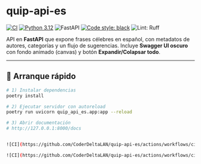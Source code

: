 # quip-api-es

[![CI](https://github.com/CoderDeltaLAN/quip-api-es/actions/workflows/ci.yml/badge.svg)](https://github.com/CoderDeltaLAN/quip-api-es/actions/workflows/ci.yml)
[![Python 3.12](https://img.shields.io/badge/python-3.12-blue)](#)
![FastAPI](https://img.shields.io/badge/FastAPI-dark?logo=fastapi&logoColor=white&color=0aa39a)
[![Code style: black](https://img.shields.io/badge/code%20style-black-000000.svg)](https://github.com/psf/black)
![Lint: Ruff](https://img.shields.io/badge/lint-ruff-46a2f1)

API en **FastAPI** que expone frases célebres en español, con metadatos de autores, categorías y un flujo de sugerencias.
Incluye **Swagger UI oscuro** con fondo animado (canvas) y botón **Expandir/Colapsar todo**.

---

## 🚀 Arranque rápido

```bash
# 1) Instalar dependencias
poetry install

# 2) Ejecutar servidor con autoreload
poetry run uvicorn quip_api_es.app:app --reload

# 3) Abrir documentación
# http://127.0.0.1:8000/docs


![CI](https://github.com/CoderDeltaLAN/quip-api-es/actions/workflows/ci-python.yml/badge.svg)

![CI](https://github.com/CoderDeltaLAN/quip-api-es/actions/workflows/ci.yml/badge.svg?branch=main)
